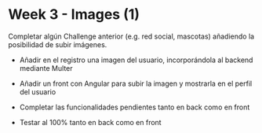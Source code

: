 # Week 3 - Images (1)

Completar algún Challenge anterior (e.g. red social, mascotas) añadiendo la posibilidad de subir imágenes.

- Añadir en el registro una imagen del usuario, incorporándola al backend mediante Multer
- Añadir un front con Angular para subir la imagen y mostrarla en el perfil del usuario

- Completar las funcionalidades pendientes tanto en back como en front
- Testar al 100% tanto en back como en front
